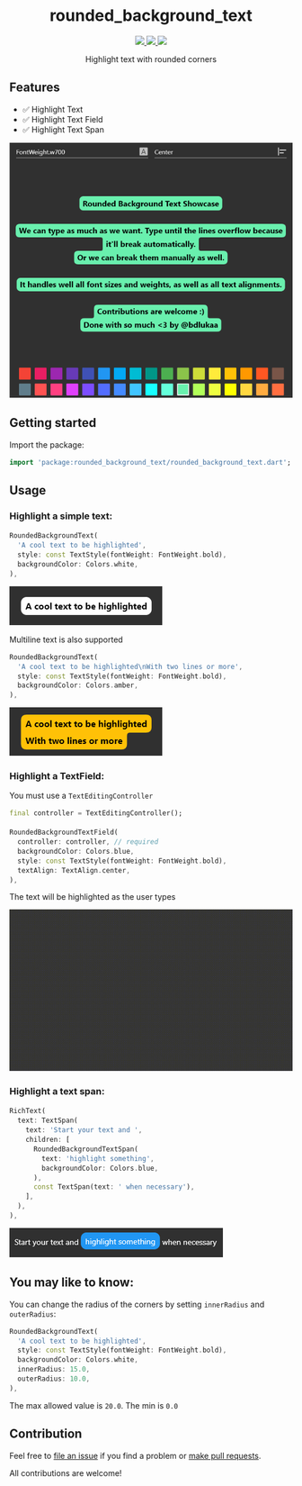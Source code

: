 <div>
  <h1 align="center">rounded_background_text</h1>
  <p align="center" >
    <a title="Discord" href="https://discord.gg/674gpDQUVq">
      <img src="https://img.shields.io/discord/809528329337962516?label=discord&logo=discord" />
    </a>
    <a title="Pub" href="https://pub.dartlang.org/packages/rounded_background_text" >
      <img src="https://img.shields.io/pub/v/rounded_background_text.svg?style=popout&include_prereleases" />
    </a>
    <a title="Github License">
      <img src="https://img.shields.io/github/license/bdlukaa/rounded_background_text" />
    </a>
  </p>
  <p align="center">
  Highlight text with rounded corners
  </p>
</div>

## Features

- ✅ Highlight Text
- ✅ Highlight Text Field
- ✅ Highlight Text Span

![Showcase](assets/showcase.png)

## Getting started

Import the package:

```dart
import 'package:rounded_background_text/rounded_background_text.dart';
```

## Usage

### Highlight a simple text:

```dart
RoundedBackgroundText(
  'A cool text to be highlighted',
  style: const TextStyle(fontWeight: FontWeight.bold),
  backgroundColor: Colors.white,
),
```

![Simple Text](assets/simple_text.png)

Multiline text is also supported

```dart
RoundedBackgroundText(
  'A cool text to be highlighted\nWith two lines or more',
  style: const TextStyle(fontWeight: FontWeight.bold),
  backgroundColor: Colors.amber,
),
```

![Two Lines Text](assets/two_lines_text.png)

### Highlight a TextField:

You must use a `TextEditingController`

```dart
final controller = TextEditingController();

RoundedBackgroundTextField(
  controller: controller, // required
  backgroundColor: Colors.blue,
  style: const TextStyle(fontWeight: FontWeight.bold),
  textAlign: TextAlign.center,
),
```

The text will be highlighted as the user types

![TextField Preview](assets/textfield_preview.gif)

### Highlight a text span:

```dart
RichText(
  text: TextSpan(
    text: 'Start your text and ',
    children: [
      RoundedBackgroundTextSpan(
        text: 'highlight something',
        backgroundColor: Colors.blue,
      ),
      const TextSpan(text: ' when necessary'),
    ],
  ),
),
```

![TextSpan Highlight Preview](assets/highlight_text_span.png)

## You may like to know:

You can change the radius of the corners by setting `innerRadius` and `outerRadius`:

```dart
RoundedBackgroundText(
  'A cool text to be highlighted',
  style: const TextStyle(fontWeight: FontWeight.bold),
  backgroundColor: Colors.white,
  innerRadius: 15.0,
  outerRadius: 10.0,
),
```

The max allowed value is `20.0`. The min is `0.0`

## Contribution

Feel free to [file an issue](https://github.com/bdlukaa/rounded_background_text/issues/new) if you find a problem or [make pull requests](https://github.com/bdlukaa/rounded_background_text/pulls).

All contributions are welcome!
